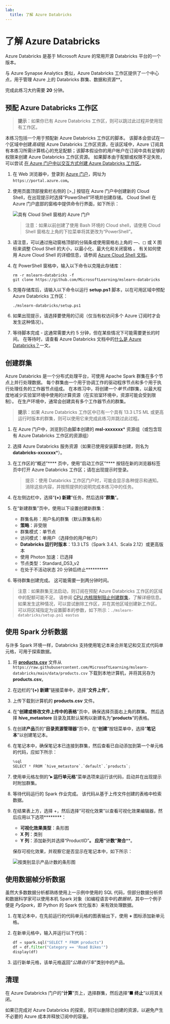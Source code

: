 ```yaml
---
lab:
  title: 了解 Azure Databricks
---
```


# 了解 Azure Databricks

Azure Databricks 是基于 Microsoft Azure 的常用开源 Databricks 平台的一个版本。

与 Azure Synapse Analytics 类似，Azure Databricks 工作区提供了一个中心点，用于管理 Azure 上的 Databricks 群集、数据和资源**。

完成此练习大约需要 **20** 分钟。

## 预配 Azure Databricks 工作区

> **提示**：如果你已有 Azure Databricks 工作区，则可以跳过此过程并使用现有工作区。

本练习包括一个用于预配新 Azure Databricks 工作区的脚本。 该脚本会尝试在一个区域中创建*高级*层 Azure Databricks 工作区资源，在该区域中，Azure 订阅具有本练习所需计算核心的充足配额；该脚本假设你的用户帐户在订阅中具有足够的权限来创建 Azure Databricks 工作区资源。 如果脚本由于配额或权限不足失败，可以尝试 [在 Azure 门户中以交互方式创建 Azure Databricks 工作区](https://learn.microsoft.com/azure/databricks/getting-started/#--create-an-azure-databricks-workspace)。

1. 在 Web 浏览器中，登录到 [Azure 门户](https://portal.azure.com)，网址为 `https://portal.azure.com`。
2. 使用页面顶部搜索栏右侧的 [\>_] 按钮在 Azure 门户中创建新的 Cloud Shell，在出现提示时选择“PowerShell”环境并创建存储。 Cloud Shell 在 Azure 门户底部的窗格中提供命令行界面，如下所示：

    ![具有 Cloud Shell 窗格的 Azure 门户](./images/cloud-shell.png)

    > 注意：如果以前创建了使用 Bash 环境的 Cloud shell，请使用 Cloud Shell 窗格左上角的下拉菜单将其更改为“PowerShell”。

3. 请注意，可以通过拖动窗格顶部的分隔条或使用窗格右上角的 &#8212;、&#9723; 或 X 图标来调整 Cloud Shell 的大小，以最小化、最大化和关闭窗格  。 有关如何使用 Azure Cloud Shell 的详细信息，请参阅 [Azure Cloud Shell 文档](https://docs.microsoft.com/azure/cloud-shell/overview)。

4. 在 PowerShell 窗格中，输入以下命令以克隆此存储库：

    ```
    rm -r mslearn-databricks -f
    git clone https://github.com/MicrosoftLearning/mslearn-databricks
    ```

5. 克隆存储库后，请输入以下命令以运行 **setup.ps1** 脚本，以在可用区域中预配 Azure Databricks 工作区：

    ```
    ./mslearn-databricks/setup.ps1
    ```

6. 如果出现提示，请选择要使用的订阅（仅当有权访问多个 Azure 订阅时才会发生这种情况）。
7. 等待脚本完成 - 这通常需要大约 5 分钟，但在某些情况下可能需要更长的时间。 在等待时，请查看 Azure Databricks 文档中的[什么是 Azure Databricks？](https://learn.microsoft.com/azure/databricks/introduction/)一文。

## 创建群集

Azure Databricks 是一个分布式处理平台，可使用 Apache Spark 群集在多个节点上并行处理数据。 每个群集由一个用于协调工作的驱动程序节点和多个用于执行处理任务的工作器节点组成。 在本练习中，将创建一个*单节点*群集，以最大程度地减少实验室环境中使用的计算资源（在实验室环境中，资源可能会受到限制）。 在生产环境中，通常会创建具有多个工作器节点的群集。

> **提示**：如果 Azure Databricks 工作区中已有一个具有 13.3 LTS ML 或更高运行时版本的群集，则可以使用它来完成此练习并跳过此过程。

1. 在 Azure 门户中，浏览到已由脚本创建的 **msl-xxxxxxx*** 资源组（或包含现有 Azure Databricks 工作区的资源组）
1. 选择 Azure Databricks 服务资源（如果已使用安装脚本创建，则名为 **databricks-xxxxxxx***）。
1. 在工作区的“概述”**** 页中，使用“启动工作区”**** 按钮在新的浏览器标签页中打开 Azure Databricks 工作区；请在出现提示时登录。

    > 提示：使用 Databricks 工作区门户时，可能会显示各种提示和通知。 消除这些内容，并按照提供的说明完成本练习中的任务。

1. 在左侧边栏中，选择“**(+) 新建**”任务，然后选择“**群集**”。
1. 在“新建群集”页中，使用以下设置创建新群集：
    - 群集名称：用户名的群集（默认群集名称）
    - **策略**：非受限
    - 群集模式：单节点
    - 访问模式：单用户（选择你的用户帐户）
    - **Databricks 运行时版本**：13.3 LTS（Spark 3.4.1、Scala 2.12）或更高版本
    - 使用 Photon 加速：已选择
    - 节点类型：Standard_DS3_v2
    - 在处于不活动状态 20 分钟后终止**********

1. 等待群集创建完成。 这可能需要一到两分钟时间。

> 注意：如果群集无法启动，则订阅在预配 Azure Databricks 工作区的区域中的配额可能不足。 请参阅 [CPU 内核限制阻止创建群集](https://docs.microsoft.com/azure/databricks/kb/clusters/azure-core-limit)，了解详细信息。 如果发生这种情况，可以尝试删除工作区，并在其他区域创建新工作区。 可以将区域指定为设置脚本的参数，如下所示：`./mslearn-databricks/setup.ps1 eastus`

## 使用 Spark 分析数据

与许多 Spark 环境一样，Databricks 支持使用笔记本来合并笔记和交互式代码单元格，可用于探索数据。

1. 将 [**products.csv**](https://raw.githubusercontent.com/MicrosoftLearning/mslearn-databricks/main/data/products.csv) 文件从 `https://raw.githubusercontent.com/MicrosoftLearning/mslearn-databricks/main/data/products.csv` 下载到本地计算机，并将其另存为 **products.csv**。
1. 在边栏的“**(+) 新建**”链接菜单中，选择“**文件上传**”。
1. 上传下载到计算机的 **products.csv** 文件。
1. 在“**创建或修改文件上传中的表格**”页中，确保选择页面右上角的群集。 然后选择 **hive_metastore** 目录及其默认架构以新建名为“**products**”的表格。
1. 在创建**产品**页的“**目录资源管理器**”页中，在“**创建**”按钮菜单中，选择“**笔记本**”以创建笔记本。
1. 在笔记本中，确保笔记本已连接到群集，然后查看已自动添加到第一个单元格的代码，应如下所示：

    ```python
    %sql
    SELECT * FROM `hive_metastore`.`default`.`products`;
    ```

1. 使用单元格左侧的“**&#9656; 运行单元格**”菜单选项来运行该代码，启动并在出现提示时附加群集。
1. 等待代码运行的 Spark 作业完成。 该代码从基于上传文件创建的表格中检索数据。
1. 在结果表上方，选择 +，然后选择“可视化效果”以查看可视化效果编辑器，然后应用以下选项********：
    - **可视化效果类型**：条形图
    - **X 列**：类别
    - **Y 列**：添加新列并选择“ProductID”******。 应用“计数”聚合********。

    保存可视化效果，并观察它是否显示在笔记本中，如下所示：

    ![按类别显示产品计数的条形图](./images/databricks-chart.png)

## 使用数据帧分析数据

虽然大多数数据分析都熟练使用上一示例中使用的 SQL 代码，但部分数据分析师和数据科学家可以使用本机 Spark 对象（如编程语言中的*数据帧*，其中一个例子便是 *PySpark*，即 Python 的 Spark 优化版本）来有效处理数据。

1. 在笔记本中，在先前运行的代码单元格的图表输出下，使用 **+** 图标添加新单元格。
1. 在新单元格中，输入并运行以下代码：

    ```python
    df = spark.sql("SELECT * FROM products")
    df = df.filter("Category == 'Road Bikes'")
    display(df)
    ```

1. 运行新单元格，该单元格返回“*公路自行车*”类别中的产品。

## 清理

在 Azure Databricks 门户的“**计算**”页上，选择群集，然后选择“**&#9632; 终止**”以将其关闭。

如果已完成对 Azure Databricks 的探索，则可以删除已创建的资源，以避免产生不必要的 Azure 成本并释放订阅中的容量。
